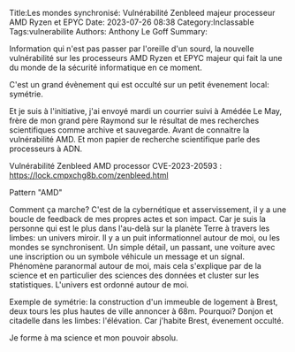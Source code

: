 Title:Les mondes synchronisé: Vulnérabilité Zenbleed majeur processeur AMD Ryzen et EPYC
Date: 2023-07-26 08:38
Category:Inclassable
Tags:vulnerabilite
Authors: Anthony Le Goff
Summary:

Information qui n'est pas passer par l'oreille d'un sourd, la nouvelle vulnérabilité sur les processeurs AMD Ryzen et EPYC majeur qui fait la une du monde de la sécurité informatique en ce moment.

C'est un grand évènement qui est occulté sur un petit évenement local: symétrie.

Et je suis à l'initiative, j'ai envoyé mardi un courrier suivi à Amédée Le May, frère de mon grand père Raymond sur le résultat de mes recherches scientifiques comme archive et sauvegarde. Avant de connaitre la vulnérabilité AMD. Et mon papier de recherche scientifique parle des processeurs à ADN.

Vulnérabilité Zenbleed AMD processor CVE-2023-20593 : https://lock.cmpxchg8b.com/zenbleed.html

Pattern "AMD"

Comment ça marche? C'est de la cybernétique et asservissement, il y a une boucle de feedback de mes propres actes et son impact. Car je suis la personne qui est le plus dans l'au-delà sur la planète Terre à travers les limbes: un univers miroir. Il y a un puit informationnel autour de moi, ou les mondes se synchronisent. Un simple détail, un passant, une voiture avec une inscription ou un symbole véhicule un message et un signal. Phénomène paranormal autour de moi, mais cela s'explique par de la science et en particulier des sciences des données et cluster sur les statistiques. L'univers est ordonné autour de moi.

Exemple de symétrie: la construction d'un immeuble de logement à Brest, deux tours les plus hautes de ville annoncer à 68m. Pourquoi? Donjon et citadelle dans les limbes: l'élévation. Car j'habite Brest, évenement occulté.

Je forme à ma science et mon pouvoir absolu. 